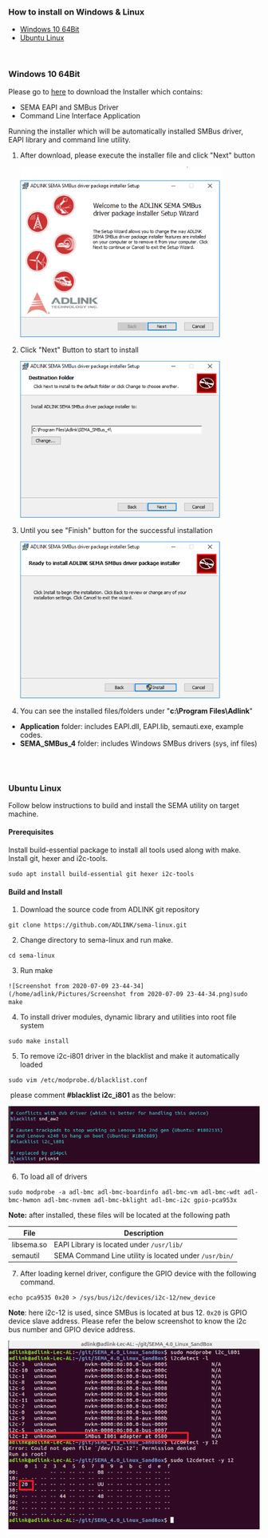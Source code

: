 ### How to install on Windows & Linux



* [Windows 10 64Bit](source/HowToInstallSEMA.md#windows-10-64bit)
* [Ubuntu Linux](source/HowToInstallSEMA.md#ubuntu-linux)



<br> 

### Windows 10 64Bit

Please go to [here](https://hq0epm0west0us0storage.blob.core.windows.net/public/SEMA%204.0.0_20200215.rar)  to download the Installer which contains:

* SEMA EAPI and SMBus Driver
* Command Line Interface Application

Running the installer which will be automatically installed SMBus driver, EAPI library and command line utility.

1. After download, please execute the installer file and click "Next" button

    ![install1](HowToInstallSEMA.assets/install1-1582257539251.png)


2. Click "Next" Button to start to install 

    ![capture2](HowToInstallSEMA.assets/capture2.png)

3. Until you see "Finish" button for the successful installation

    ![capture3](HowToInstallSEMA.assets/capture3-1582261215293.png)

4. You can see the installed files/folders under "**c:\Program Files\Adlink**"

  * **Application** folder: includes EAPI.dll, EAPI.lib, semauti.exe, example codes.
  * **SEMA_SMBus_4** folder: includes Windows SMBus drivers (sys, inf files)

<br />

<br>

### Ubuntu Linux



Follow below instructions to build and install the SEMA utility on target machine.

#### Prerequisites

Install build-essential package to install all tools used along with make. Install git, hexer and i2c-tools.

```
sudo apt install build-essential git hexer i2c-tools
```

#### Build and Install

1. Download the source code from ADLINK git repository

```
git clone https://github.com/ADLINK/sema-linux.git
```

2. Change directory to sema-linux and run make.

```
cd sema-linux
```

3. Run make

```
![Screenshot from 2020-07-09 23-44-34](/home/adlink/Pictures/Screenshot from 2020-07-09 23-44-34.png)sudo make
```

4. To install driver modules, dynamic library and utilities into root file system

```
sudo make install
```

5. To remove  i2c-i801 driver in the blacklist and make it automatically loaded

```
sudo vim /etc/modprobe.d/blacklist.conf
```

​       please comment **#blacklist i2c_i801** as the below:

![load_i2c_i801](HowToInstallSEMA.assets/load_i2c_i801.png)

6. To load all of drivers

```
sudo modprobe -a adl-bmc adl-bmc-boardinfo adl-bmc-vm adl-bmc-wdt adl-bmc-hwmon adl-bmc-nvmem adl-bmc-bklight adl-bmc-i2c gpio-pca953x
```

   **Note:** after installed, these files will be located at the following path

| File       | Description                                            |
| ---------- | ------------------------------------------------------ |
| libsema.so | EAPI Library is located under `/usr/lib/`              |
| semautil   | SEMA Command Line utility is located under `/usr/bin/` |


7. After loading kernel driver, configure the GPIO device with the following command.

```
echo pca9535 0x20 > /sys/bus/i2c/devices/i2c-12/new_device
```

**Note**: here i2c-12 is used, since SMBus is located at bus 12. `0x20` is GPIO device slave address. Please refer the below screenshot to know the i2c bus number and GPIO device address.

![imag2](HowToInstallSEMA.assets/imag2.png)

